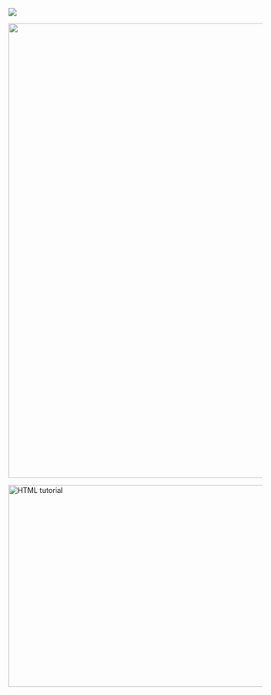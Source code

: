 ![](https://cdn.discordapp.com/attachments/741090201480331297/1260630093340868699/Untitled144_20240711001342.png?ex=669004c3&is=668eb343&hm=af59cc8a0800587c0b22fc3153613d12c1bc181fc1d30faa39fb07e8999a204e&)


<p align="center">
    <img width="900" src="https://cdn.discordapp.com/attachments/741090201480331297/1260633043505516615/Untitled143_20240711002520.png?ex=66900783&is=668eb603&hm=44c54be59d24bfca55a4bceb8f669b4bee592d08d19d31a3936de4a57c8552b4&" alt="">
</p>


<a href="http://rentry.co/phulix_rentry"><img src="https://cdn.discordapp.com/attachments/741090201480331297/1260640644750377050/Untitled144_20240711005530.png?ex=66900e97&is=668ebd17&hm=c7a5ef0b4b3586923d4b62c7e3d07a8c856afb7f32f161694354ed5f528ecf2a&" alt="HTML tutorial" style="width:900px;height:400px;"></a>

</body>
</html>




